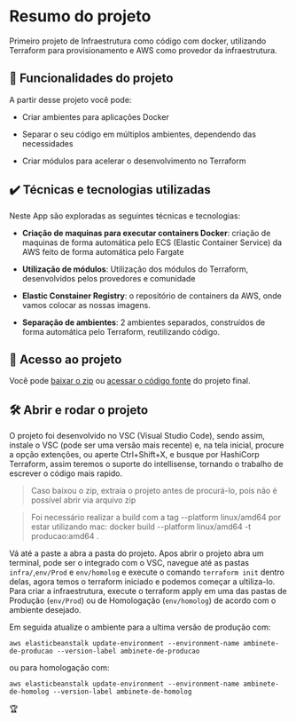 
# Resumo do projeto

  

Primeiro projeto de Infraestrutura como código com docker, utilizando Terraform para provisionamento e AWS como provedor da infraestrutura.

  

## 🔨 Funcionalidades do projeto

  

A partir desse projeto você pode:

  

- Criar ambientes para aplicações Docker

- Separar o seu código em múltiplos ambientes, dependendo das necessidades

- Criar módulos para acelerar o desenvolvimento no Terraform

  

## ✔️ Técnicas e tecnologias utilizadas

  

Neste App são exploradas as seguintes técnicas e tecnologias:

  

-  **Criação de maquinas para executar containers Docker**: criação de maquinas de forma automática pelo ECS (Elastic Container Service) da AWS feito de forma automática pelo Fargate

-  **Utilização de módulos**: Utilização dos módulos do Terraform, desenvolvidos pelos provedores e comunidade

-  **Elastic Constainer Registry**: o repositório de containers da AWS, onde vamos colocar as nossas imagens.

-  **Separação de ambientes**: 2 ambientes separados, construídos de forma automática pelo Terraform, reutilizando código.

## 📁 Acesso ao projeto

Você pode [baixar o zip](https://github.com/leollo98/iac-curso4/archive/refs/heads/Aula_5.zip) ou [acessar o código fonte](https://github.com/leollo98/iac-curso4/tree/Aula_5) do projeto final.

## 🛠️ Abrir e rodar o projeto

O projeto foi desenvolvido no VSC (Visual Studio Code), sendo assim, instale o VSC (pode ser uma versão mais recente) e, na tela inicial, procure a opção extenções, ou aperte Ctrl+Shift+X, e busque por HashiCorp Terraform, assim teremos o suporte do intellisense, tornando o trabalho de escrever o código mais rapido.

> Caso baixou o zip, extraia o projeto antes de procurá-lo, pois não é possível abrir via arquivo zip

> Foi necessário realizar a build com a tag --platform linux/amd64 por estar utilizando mac: docker build --platform linux/amd64 -t producao:amd64 . 

Vá até a paste a abra a pasta do projeto. Apos abrir o projeto abra um terminal, pode ser o integrado com o VSC, navegue até as pastas `infra/`,`env/Prod` e `env/homolog` e execute o comando `terraform init` dentro delas, agora temos o terraform iniciado e podemos começar a ultiliza-lo. Para criar a infraestrutura, execute o terraform apply em uma das pastas de Produção (`env/Prod`) ou de Homologação (`env/homolog`) de acordo com o ambiente desejado.

Em seguida atualize o ambiente para a ultima versão de produção com:

```aws elasticbeanstalk update-environment --environment-name ambinete-de-producao --version-label ambinete-de-producao```

ou para homologação com:

```aws elasticbeanstalk update-environment --environment-name ambinete-de-homolog --version-label ambinete-de-homolog```

🏆